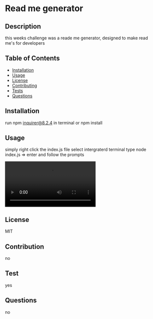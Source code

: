 # Read me generator

  ## Description
  this weeks challenge was a reade me generator, designed to make read me's for developers

  ## Table of Contents 
  * [Installation](#installation)
  * [Usage](#usage)
  * [License](#license)
  * [Contributing](#contributing)
  * [Tests](#tests)
  * [Questions](#questions)
  
  
  ## Installation

  run npm inquirer@8.2.4 in terminal or npm install

  ## Usage

  simply right click the index.js file select intergraterd terminal type node index.js => enter and follow the prompts

  ![Walkthrough](./assests/Untitled_%20Jan%2024%2C%202023%2011_16%20PM.webm)

  ## License
  MIT 
  ## Contribution
  no
  ## Test
  yes 
  ## Questions
  no
  
  